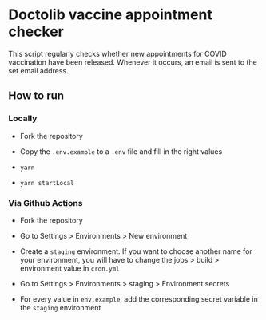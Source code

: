 # Doctolib vaccine appointment checker

This script regularly checks whether new appointments for COVID vaccination have been released. Whenever it occurs, an email is sent to the set email address.

## How to run

### Locally

- Fork the repository

- Copy the `.env.example` to a `.env` file and fill in the right values

- `yarn`
- `yarn startLocal`

### Via Github Actions

- Fork the repository

- Go to Settings > Environments > New environment

- Create a `staging` environment. If you want to choose another name for your environment, you will have to change the jobs > build > environment value in `cron.yml`

- Go to Settings > Environments > staging > Environment secrets

- For every value in `env.example`, add the corresponding secret variable in the `staging` environment
